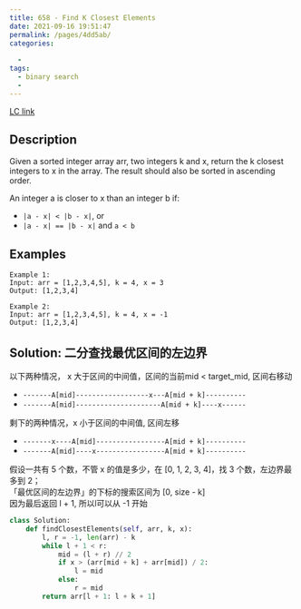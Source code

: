 ```yaml
---
title: 658 - Find K Closest Elements
date: 2021-09-16 19:51:47
permalink: /pages/4dd5ab/
categories:
  
  - 
tags:
  - binary search
  - 
---
```

[LC link](https://leetcode-cn.com/problems/find-k-closest-elements/)
## Description
Given a sorted integer array arr, two integers k and x, return the k closest integers to x in the array. The result should also be sorted in ascending order.

An integer a is closer to x than an integer b if:
- `|a - x| < |b - x|`, or
- `|a - x| == |b - x|` and `a < b`

## Examples
```
Example 1:
Input: arr = [1,2,3,4,5], k = 4, x = 3
Output: [1,2,3,4]

Example 2:
Input: arr = [1,2,3,4,5], k = 4, x = -1
Output: [1,2,3,4]
```

## Solution: 二分查找最优区间的左边界 

以下两种情况， x 大于区间的中间值，区间的当前mid < target_mid, 区间右移动
  - `-------A[mid]------------------x---A[mid + k]----------`
  - `-------A[mid]---------------------A[mid + k]----x------`

剩下的两种情况，x 小于区间的中间值, 区间左移
  - `-------x----A[mid]-----------------A[mid + k]----------`
  - `-------A[mid]----x-----------------A[mid + k]----------`

假设一共有 5 个数，不管 x 的值是多少，在 [0, 1, 2, 3, 4]，找 3 个数，左边界最多到 2；  
「最优区间的左边界」的下标的搜索区间为 [0, size - k]  
因为最后返回 l + 1, 所以l可以从 -1 开始

```python
class Solution:
    def findClosestElements(self, arr, k, x):
        l, r = -1, len(arr) - k
        while l + 1 < r:
            mid = (l + r) // 2
            if x > (arr[mid + k] + arr[mid]) / 2:
                l = mid
            else:
                r = mid
        return arr[l + 1: l + k + 1]
```

